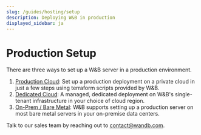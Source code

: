 ```yaml
---
slug: /guides/hosting/setup
description: Deploying W&B in production
displayed_sidebar: ja
---
```


# Production Setup

There are three ways to set up a W&B server in a production environment.

1. [Production Cloud](private-cloud.md): Set up a production deployment on a private cloud in just a few steps using terraform scripts provided by W&B.
2. [Dedicated Cloud](dedicated-cloud.md): A managed, dedicated deployment on W&B's single-tenant infrastructure in your choice of cloud region.
3. [On-Prem / Bare Metal](on-premise-baremetal.md): W&B supports setting up a production server on most bare metal servers in your on-premise data centers.

Talk to our sales team by reaching out to [contact@wandb.com](mailto:contact@wandb.com).
